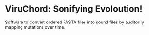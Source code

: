 # ViruChord: Sonifying Evoloution!
Software to convert ordered FASTA files into sound files by auditorily mapping mutations over time. 

